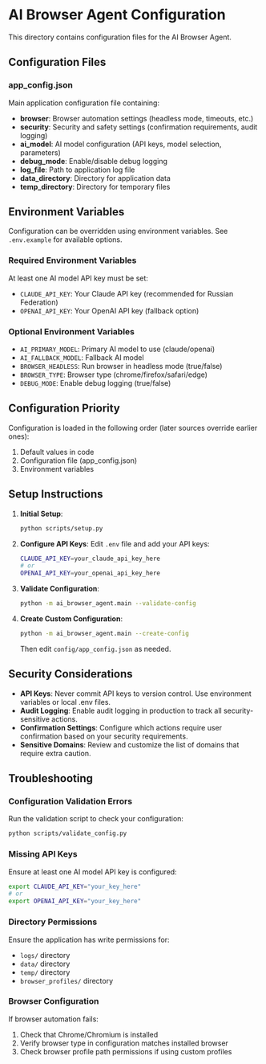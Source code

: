 # AI Browser Agent Configuration

This directory contains configuration files for the AI Browser Agent.

## Configuration Files

### app_config.json
Main application configuration file containing:
- **browser**: Browser automation settings (headless mode, timeouts, etc.)
- **security**: Security and safety settings (confirmation requirements, audit logging)
- **ai_model**: AI model configuration (API keys, model selection, parameters)
- **debug_mode**: Enable/disable debug logging
- **log_file**: Path to application log file
- **data_directory**: Directory for application data
- **temp_directory**: Directory for temporary files

## Environment Variables

Configuration can be overridden using environment variables. See `.env.example` for available options.

### Required Environment Variables
At least one AI model API key must be set:
- `CLAUDE_API_KEY`: Your Claude API key (recommended for Russian Federation)
- `OPENAI_API_KEY`: Your OpenAI API key (fallback option)

### Optional Environment Variables
- `AI_PRIMARY_MODEL`: Primary AI model to use (claude/openai)
- `AI_FALLBACK_MODEL`: Fallback AI model
- `BROWSER_HEADLESS`: Run browser in headless mode (true/false)
- `BROWSER_TYPE`: Browser type (chrome/firefox/safari/edge)
- `DEBUG_MODE`: Enable debug logging (true/false)

## Configuration Priority

Configuration is loaded in the following order (later sources override earlier ones):
1. Default values in code
2. Configuration file (app_config.json)
3. Environment variables

## Setup Instructions

1. **Initial Setup**:
   ```bash
   python scripts/setup.py
   ```

2. **Configure API Keys**:
   Edit `.env` file and add your API keys:
   ```bash
   CLAUDE_API_KEY=your_claude_api_key_here
   # or
   OPENAI_API_KEY=your_openai_api_key_here
   ```

3. **Validate Configuration**:
   ```bash
   python -m ai_browser_agent.main --validate-config
   ```

4. **Create Custom Configuration**:
   ```bash
   python -m ai_browser_agent.main --create-config
   ```
   Then edit `config/app_config.json` as needed.

## Security Considerations

- **API Keys**: Never commit API keys to version control. Use environment variables or local .env files.
- **Audit Logging**: Enable audit logging in production to track all security-sensitive actions.
- **Confirmation Settings**: Configure which actions require user confirmation based on your security requirements.
- **Sensitive Domains**: Review and customize the list of domains that require extra caution.

## Troubleshooting

### Configuration Validation Errors
Run the validation script to check your configuration:
```bash
python scripts/validate_config.py
```

### Missing API Keys
Ensure at least one AI model API key is configured:
```bash
export CLAUDE_API_KEY="your_key_here"
# or
export OPENAI_API_KEY="your_key_here"
```

### Directory Permissions
Ensure the application has write permissions for:
- `logs/` directory
- `data/` directory
- `temp/` directory
- `browser_profiles/` directory

### Browser Configuration
If browser automation fails:
1. Check that Chrome/Chromium is installed
2. Verify browser type in configuration matches installed browser
3. Check browser profile path permissions if using custom profiles